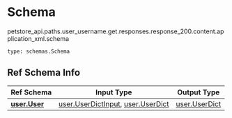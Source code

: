 # Schema
petstore_api.paths.user_username.get.responses.response_200.content.application_xml.schema
```
type: schemas.Schema
```

## Ref Schema Info
Ref Schema | Input Type | Output Type
---------- | ---------- | -----------
[**user.User**](../../../../../../../../components/schema/user.md) | [user.UserDictInput](../../../../../../../../components/schema/user.md#userdictinput), [user.UserDict](../../../../../../../../components/schema/user.md#userdict) | [user.UserDict](../../../../../../../../components/schema/user.md#userdict)
